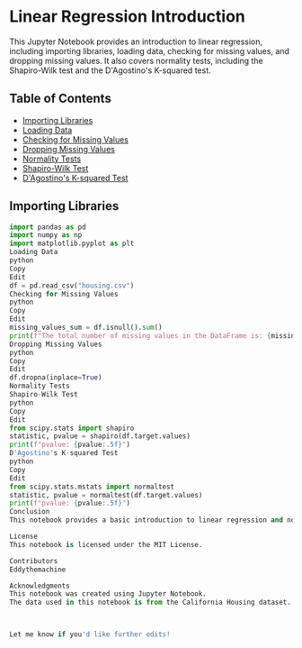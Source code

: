 # Linear Regression Introduction

This Jupyter Notebook provides an introduction to linear regression, including importing libraries, loading data, checking for missing values, and dropping missing values. It also covers normality tests, including the Shapiro-Wilk test and the D'Agostino's K-squared test.

## Table of Contents

* [Importing Libraries](#importing-libraries)
* [Loading Data](#loading-data)
* [Checking for Missing Values](#checking-for-missing-values)
* [Dropping Missing Values](#dropping-missing-values)
* [Normality Tests](#normality-tests)
* [Shapiro-Wilk Test](#shapiro-wilk-test)
* [D'Agostino's K-squared Test](#dagostinos-k-squared-test)

## Importing Libraries

```python
import pandas as pd
import numpy as np
import matplotlib.pyplot as plt
Loading Data
python
Copy
Edit
df = pd.read_csv("housing.csv")
Checking for Missing Values
python
Copy
Edit
missing_values_sum = df.isnull().sum()
print(f"The total number of missing values in the DataFrame is: {missing_values_sum}")
Dropping Missing Values
python
Copy
Edit
df.dropna(inplace=True)
Normality Tests
Shapiro-Wilk Test
python
Copy
Edit
from scipy.stats import shapiro
statistic, pvalue = shapiro(df.target.values)
print(f"pvalue: {pvalue:.5f}")
D'Agostino's K-squared Test
python
Copy
Edit
from scipy.stats.mstats import normaltest
statistic, pvalue = normaltest(df.target.values)
print(f"pvalue: {pvalue:.5f}")
Conclusion
This notebook provides a basic introduction to linear regression and normality tests. It covers the Shapiro-Wilk test and D'Agostino's K-squared test, which are used to determine if a dataset follows a normal distribution. The notebook also includes code for loading and manipulating data, as well as visualizing the distribution of the target variable.

License
This notebook is licensed under the MIT License.

Contributors
Eddythemachine

Acknowledgments
This notebook was created using Jupyter Notebook.
The data used in this notebook is from the California Housing dataset.



Let me know if you'd like further edits!
